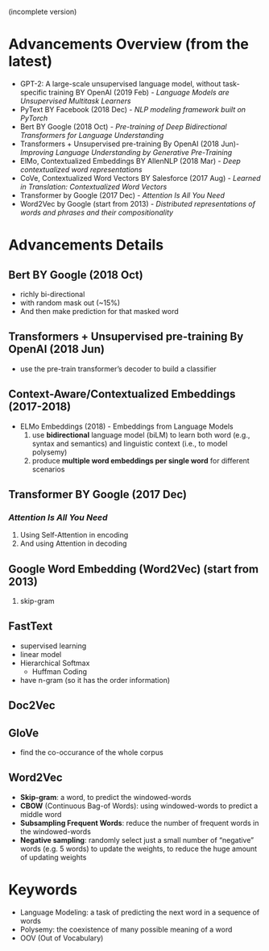 (incomplete version)
# Advancements Overview (from the latest)

- GPT-2: A large-scale unsupervised language model, without task-specific training BY OpenAI (2019 Feb) - *Language Models are Unsupervised Multitask Learners*
- PyText BY Facebook (2018 Dec) - *NLP modeling framework built on PyTorch*
- Bert BY Google (2018 Oct) - *Pre-training of Deep Bidirectional Transformers for Language Understanding*
- Transformers + Unsupervised pre-training By OpenAI (2018 Jun)- *Improving Language Understanding by Generative Pre-Training*
- ElMo, Contextualized Embeddings BY AllenNLP (2018 Mar) - *Deep contextualized word representations*
- CoVe, Contextualized Word Vectors BY Salesforce (2017 Aug) - *Learned in Translation: Contextualized Word Vectors*
- Transformer by Google (2017 Dec) - *Attention Is All You Need*
- Word2Vec by Google (start from 2013) - *Distributed representations of words and phrases and their compositionality*

# Advancements Details

## Bert BY Google (2018 Oct)
* richly bi-directional
* with random mask out (~15%)
* And then make prediction for that masked word

## Transformers + Unsupervised pre-training By OpenAI (2018 Jun)
* use the pre-train transformer’s decoder to build a classifier

## Context-Aware/Contextualized Embeddings (2017-2018)
* ELMo Embeddings (2018) - Embeddings from Language Models
    1. use **bidirectional** language model (biLM) to learn both word (e.g., syntax and semantics) and linguistic context (i.e., to model polysemy)
    2. produce **multiple word embeddings per single word** for different scenarios

## Transformer BY Google (2017 Dec)
### *Attention Is All You Need*
1. Using Self-Attention in encoding
2. And using Attention in decoding

## Google Word Embedding (Word2Vec) (start from 2013)
1. skip-gram





## FastText

- supervised learning
- linear model
- Hierarchical Softmax
  - Huffman Coding
- have n-gram (so it has the order information)

## Doc2Vec

## GloVe

- find the co-occurance of the whole corpus

## Word2Vec

- **Skip-gram**: a word, to predict the windowed-words
- **CBOW** (Continuous Bag-of Words): using windowed-words to predict a middle word
- **Subsampling Frequent Words**: reduce the number of frequent words in the windowed-words
- **Negative sampling**: randomly select just a small number of “negative” words (e.g. 5 words) to update the weights, to reduce the huge amount of updating weights






Keywords
====
- Language Modeling: a task of predicting the next word in a sequence of words
- Polysemy: the coexistence of many possible meaning of a word 
- OOV (Out of Vocabulary)
